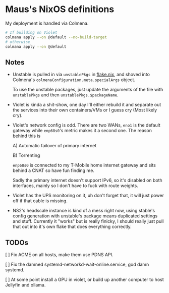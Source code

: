 # Maus's NixOS definitions


My deployment is handled via Colmena.
```bash
# If building on Violet
colmana apply --on @default --no-build-target
# otherwise
colmana apply --on @default
```

## Notes

- Unstable is pulled in via `unstablePkgs` in [flake.nix](./flake.nix), and shoved into Colmena's `colmenaConfiguration.meta.specialArgs` object.

    To use the unstable packages, just update the arguments of the file with `unstablePkgs` and then `unstablePkgs.$packageName`.

- Violet is kinda a shit-show, one day I'll either rebuild it and separate out the services into their own containers/VMs or I guess cry (Most likely cry).

- Violet's network config is odd. There are two WANs, `eno1` is the default gateway while `enp68s0`'s metric makes it a second one. The reason behind this is
    
    A) Automatic failover of primary internet
    
    B) Torrenting

    `enp68s0` is connected to my T-Mobile home internet gateway and sits behind a CNAT so have fun finding me.

    Sadly the primary internet doesn't support IPv6, so it's disabled on both interfaces, mainly so I don't have to fuck with route weights.

- Violet has the UPS monitoring on it, uh don't forget that, it will just power off if that cable is missing.

- NS2's headscale instance is kind of a mess right now, using stable's config generation with unstable's package means duplicated settings and stuff. Currently it "works" but is really finicky, I should really just pull that out into it's own flake that does everything correctly.
## TODOs

[ ] Fix ACME on all hosts, make them use PDNS API.

[ ] Fix the damned systemd-networkd-wait-online.service, god damn systemd.

[ ] At some point install a GPU in violet, or build up another computer to host Jellyfin and ollama.
